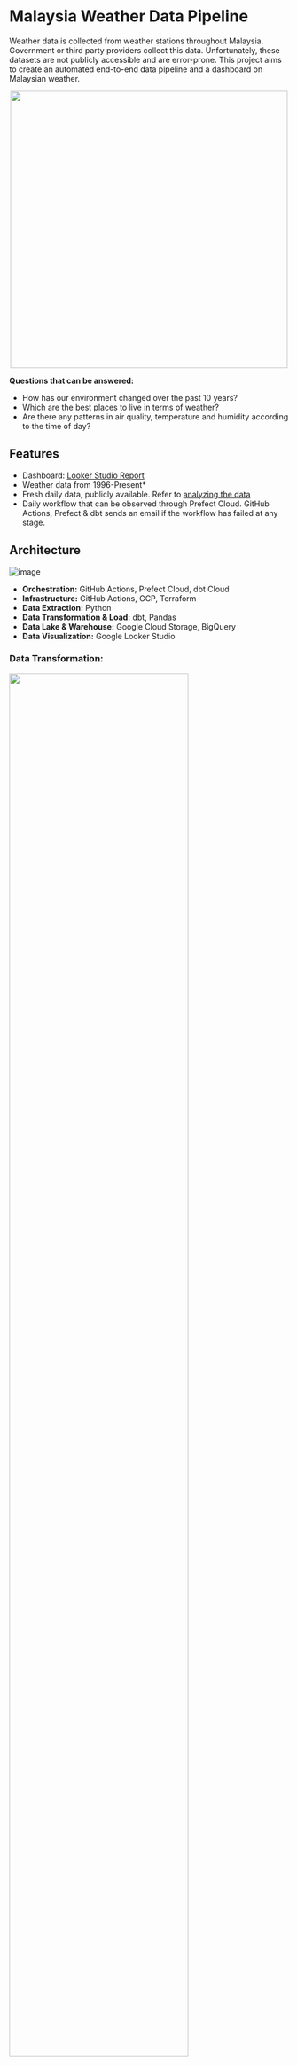 # Malaysia Weather Data Pipeline

Weather data is collected from weather stations throughout Malaysia. Government or third party providers collect this data. Unfortunately, these datasets are not publicly accessible and are error-prone. This project aims to create an automated end-to-end data pipeline and a dashboard on Malaysian weather.

<p align="center">
  <img src="https://user-images.githubusercontent.com/19585239/233954611-cf04cf0b-36cd-4c5d-a3c7-e1fb9d2a90fc.png" height="500px"/>
</p>

**Questions that can be answered:**
- How has our environment changed over the past 10 years?
- Which are the best places to live in terms of weather?
- Are there any patterns in air quality, temperature and humidity according to the time of day?

## Features
- Dashboard: [Looker Studio Report](https://lookerstudio.google.com/reporting/f0bac475-b860-4d01-8ac0-7dceae960daf)
- Weather data from 1996-Present*
- Fresh daily data, publicly available. Refer to [analyzing the data](#analyzing-the-data)
- Daily workflow that can be observed through Prefect Cloud. GitHub Actions, Prefect & dbt sends an email if the workflow has failed at any stage.

## Architecture
![image](https://github.com/Light2Dark/quality-of-life/assets/19585239/dbb7b5f4-da95-43a0-a212-ef77a3b2afae)

- **Orchestration:** GitHub Actions, Prefect Cloud, dbt Cloud
- **Infrastructure:** GitHub Actions, GCP, Terraform
- **Data Extraction:** Python
- **Data Transformation & Load:** dbt, Pandas
- **Data Lake & Warehouse:** Google Cloud Storage, BigQuery
- **Data Visualization:** Google Looker Studio

### Data Transformation:
<img src="https://github.com/Light2Dark/quality-of-life/assets/19585239/034b8698-eb4c-484c-afa7-c03ba4297d44" width="80%" />

Both pandas and dbt is used to clean, transform and model the data

### Schema
![image](https://github.com/Light2Dark/quality-of-life/assets/19585239/420d06a8-46d6-42fd-b83f-721c453f0ed8)

**Clustering:** TODO [recommended here](https://cloud.google.com/bigquery/docs/clustered-tables).

**Partitioning:** It may be more efficient to partition by states / city. However BigQuery does not allow partitions by String fields. Some workarounds exist that could help as suggested in [Medium Article by Guillaume](https://medium.com/google-cloud/partition-on-any-field-with-bigquery-840f8aa1aaab). More consideration is needed for now.

**Normalization:** Some tables are denormalized to speed up queries for the dashboard. Eg, the city field is duplicated many times. Data integrity remains intact however as we use dbt to form the tables and ensure the downstream tables always follow the upstream tables.

### Data Sources
The Weather data is proprietary and unfortunately this code is not reproducible without the API key. Credits to [Weather Underground](https://www.wunderground.com/) for the data. Contact me for more details regarding this.
<p float="left">
  <img width = "650px" src = "https://github.com/Light2Dark/quality-of-life/assets/19585239/283ec5a9-93c4-4bb2-87c8-c04fb9703bb9" />
  <img height = "80px" src = "https://github.com/Light2Dark/quality-of-life/assets/19585239/2c24acc2-08a1-4813-b3c1-46b620ed393a" />
</p>

The air quality data is extracted from the government website [APIMS Table](http://apims.doe.gov.my/api_table.html).
<p float="left">
  <img width = "600px" src = "https://user-images.githubusercontent.com/19585239/195292149-ac7e48d1-8d98-4b85-9533-8616aca9a58d.png" />
  <img height = "300px" src = "https://user-images.githubusercontent.com/19585239/195292738-30a6ae22-a266-4456-9634-fc5ee7217ebc.png" />
</p>

Historical air quality data:
Big thanks to [YoungShung's API Project](https://github.com/ynshung/api-malaysia) for this data. You can donwload the data from that repo and give him a star too!

### Dashboard
Access the dashboard here: [Looker Studio Report](https://lookerstudio.google.com/reporting/f0bac475-b860-4d01-8ac0-7dceae960daf)

<img src="https://github.com/Light2Dark/quality-of-life/assets/19585239/2cd84c10-ae28-4ea2-97cc-b680246c5a8c" height="400px" />


## Analyzing the data

You can obtain the datasets in 2 ways.
1. Use BigQuery/SQL/Kaggle to get the dataset
2. Request the csv files from me at (sham9871@gmail.com). The files are too large and there are various tables so we can have a discussion on what sort of data you'd like. I'd love to help you out!

This project uses BigQuery as a Data Warehouse, so you can use SQL to query data. All the tables in the prod dataset is public. You can star the dataset by doing the following:

Star the dataset `quality-of-life-364309`

<img width="600px" src = "https://github.com/Light2Dark/quality-of-life/assets/19585239/472ce9ae-9a0e-4832-b41a-effdc180b56d" />
<img width = "200px" src = "https://github.com/Light2Dark/quality-of-life/assets/19585239/7b41bfbd-5f66-46fe-bda0-a56ef62ceb61" />

Example SQL Statements

```bash
  SELECT *
  FROM `quality-of-life-364309.prod.full_weather_places`
  LIMIT 1000

# Other available datasets
`quality-of-life-364309.prod.air_quality`
`quality-of-life-364309.prod.uv`
`quality-of-life-364309.prod.weather`
`quality-of-life-364309.prod.personal_weather`
```

You can play around with BigQuery SQL using Kaggle. A sample notebook: [Shahmir's AQ Kaggle Notebook](https://www.kaggle.com/datasets/shahmirvarqha/air-quality-malaysia-2017-present)

### Additional Features 
**Tests:** Some transformation is done in Python and dbt. Several tests are done after running to ensure the data processed is as intended.

**GitHub Actions:** Before merging into main, a CI/CD pipeline checks to see if the unittests work.


## Installation

Python 3 is required for this project. Additionally, the entire project runs daily on the Cloud. Thus, the following accounts are needed:
- [Google Cloud Account](https://console.cloud.google.com/)
- [Prefect Cloud Account](https://app.prefect.cloud/)
- [dbt Cloud](https://cloud.getdbt.com/)

1. Setup your environment
```bash
  git clone <url>
  cd <project-name>

  python -m venv venv     # create a virtual environment
  source venv/bin/activate    # activate the virtual environment

  pip install -r requirements.txt   # installing dependencies
```
2. Download the service_account_json_file from GCP. Follow [service_account_file_download](https://github.com/wjuszczyk/dezoomcamp-project#step-2-setup-gcp)
3. Fill in the `.env.example` file and rename it to `.env`. Do not remove the # symbols!
```.env
## Prefect Config
PREFECT_API_ACCOUNT_ID=<PREFECT_API_ACCOUNT_ID>
PREFECT_API_WORKSPACE_ID=<PREFECT_API_WORKSPACE_ID>
PREFECT_API_KEY=<PREFECT_API_KEY>
#
## Prefect Blocks
#
## GCP Config
PROJECT_ID=<PROJECT_ID>
REGION=<REGION>
GCP_CREDENTIALS_FILEPATH=<GCP_CREDENTIALS_FILEPATH>
#
## Weather API
WEATHER_API=<WEATHER_API_KEY>
#
## GitHub Email Config (Work in Progress)
SMTP=<smtp+starttls://user:password@server:port>
# GitHub Blocks (Optional)
GITHUB_REPO=<GITHUB_REPO>
GITHUB_BRANCH=<GITHUB_BRANCH>
GITHUB_BLOCK=<GITHUB_BLOCK>
#
```
4. Setup the infrastructure
In your terminal, from the root folder of this project, run the following command
```bash
# This will create the GCP resources (buckets + bigquery dataset), create the prefect connection and blocks.
bash setup_infra.sh
```

5. You are ready to run the main elt pipeline. Run the following command to extract air quality and weather data from 2020-01-01 to 2020-01-02 using 1 process only.
```python
python main.py \
  --testing=True \
  --air_quality=True \
  --weather=True \
  --personal_weather=True \
  --start_date=20200101 \
  --end_date=20200102 \
  --time=0000 \
  --parallel=1
```

6. Setup dbt. Firstly, modify the `dbt/profile_template.yml` file with your own project details.
```dbt/profile_template.yml
fixed:
  dataset: dev
  job_execution_timeout_seconds: 300
  job_retries: 1
  keyfile: <PATH_TO_GCP_CREDENTIALS_JSON_FILE>
  location: <REGION>
  method: service-account
  priority: interactive
  project: <PROJECT_ID>
  type: bigquery
prompts:
  user:
    type: string
    hint: yourname@jaffleshop.com
  threads:
    hint: "number of threads"
    type: int
    default: 4
```

5. Run dbt.
```bash
cd dbt
dbt init    # answer the prompts
dbt deps
dbt seed
dbt run
```


## Contributing

Contributions are always welcome!

#### Improvements (To-Do):

- It might be good to partition and cluster based on certain attributes to provide long term scalability
- Check for more outliers in the data and report them

## Credits
Thank you to everyone who made the [Data Engineering Zoomcamp](https://github.com/DataTalksClub/data-engineering-zoomcamp)

<img src="https://user-images.githubusercontent.com/19585239/234007526-9b07c079-70f0-4f8e-985b-03b7ad6b9dc7.png" width="500px" />


